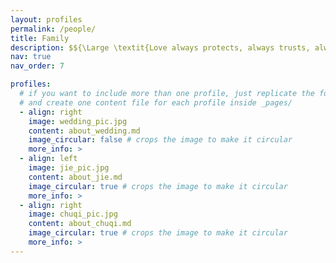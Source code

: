 ```yaml
---
layout: profiles
permalink: /people/
title: Family
description: $${\Large \textit{Love always protects, always trusts, always hopes, always perseveres.}}$$
nav: true
nav_order: 7

profiles:
  # if you want to include more than one profile, just replicate the following block
  # and create one content file for each profile inside _pages/
  - align: right
    image: wedding_pic.jpg
    content: about_wedding.md
    image_circular: false # crops the image to make it circular
    more_info: >
  - align: left
    image: jie_pic.jpg
    content: about_jie.md
    image_circular: true # crops the image to make it circular
    more_info: >
  - align: right
    image: chuqi_pic.jpg
    content: about_chuqi.md
    image_circular: true # crops the image to make it circular
    more_info: >
---
```

